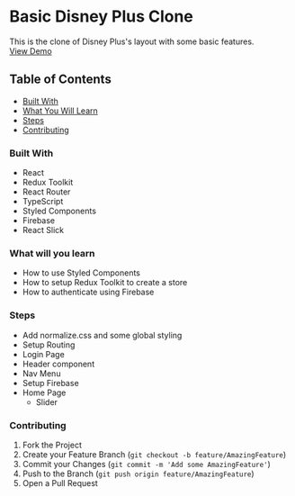 # Basic Disney Plus Clone

This is the clone of Disney Plus's layout with some basic features.<br>
<a href="https://github.com/github_username/repo_name">View Demo</a>

<!-- TABLE OF CONTENTS -->

## Table of Contents

- [Built With](#built-with)
- [What You Will Learn](#what-you-will-learn)
- [Steps](#steps)
- [Contributing](#contributing)

### Built With

- React
- Redux Toolkit
- React Router
- TypeScript
- Styled Components
- Firebase
- React Slick

### What will you learn

- How to use Styled Components
- How to setup Redux Toolkit to create a store
- How to authenticate using Firebase

### Steps

- Add normalize.css and some global styling
- Setup Routing
- Login Page
- Header component
- Nav Menu
- Setup Firebase
- Home Page
  - Slider

### Contributing

1. Fork the Project
2. Create your Feature Branch (`git checkout -b feature/AmazingFeature`)
3. Commit your Changes (`git commit -m 'Add some AmazingFeature'`)
4. Push to the Branch (`git push origin feature/AmazingFeature`)
5. Open a Pull Request
